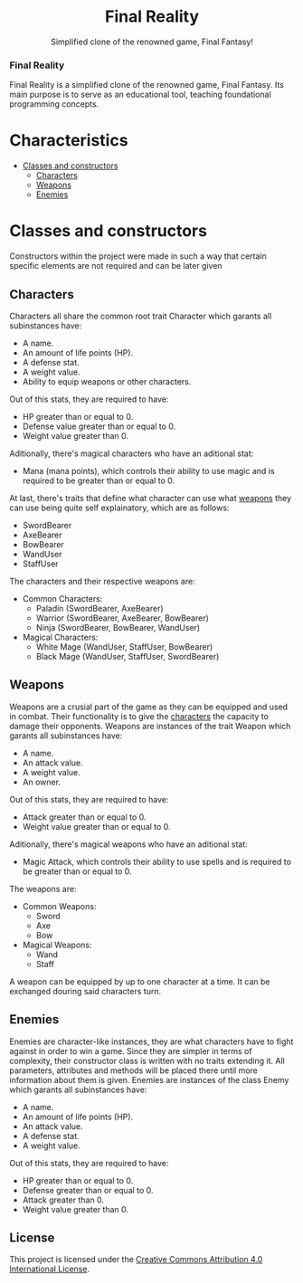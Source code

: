 <p align="center">
 <h1 align="center">Final Reality</h1>
 <p align="center">Simplified clone of the renowned game, Final Fantasy!</p>
</p>

### Final Reality

Final Reality is a simplified clone of the renowned game, Final Fantasy. Its main purpose is to
serve as an educational tool, teaching foundational programming concepts.

# Characteristics <!-- omit in toc -->

- [Classes and constructors](#classes-and-constructors)
    - [Characters](#characters)
    - [Weapons](#weapons)
    - [Enemies](#enemies)

# Classes and constructors

Constructors within the project were made in such a way that certain specific elements are not required and can be later given

## Characters

Characters all share the common root trait Character which garants all subinstances have:

- A name.
- An amount of life points (HP).
- A defense stat.
- A weight value.
- Ability to equip weapons or other characters.

Out of this stats, they are required to have:

- HP greater than or equal to 0.
- Defense value greater than or equal to 0.
- Weight value greater than 0.

Aditionally, there's magical characters who have an aditional stat:

- Mana (mana points), which controls their ability to use magic and is required to be greater than or equal to 0.

At last, there's traits that define what character can use what [weapons](#weapons) they can use being quite self explainatory, which are as follows:

- SwordBearer
- AxeBearer
- BowBearer
- WandUser
- StaffUser

The characters and their respective weapons are:

- Common Characters:
  - Paladin (SwordBearer, AxeBearer)
  - Warrior (SwordBearer, AxeBearer, BowBearer)
  - Ninja   (SwordBearer, BowBearer, WandUser)
- Magical Characters:
  - White Mage (WandUser, StaffUser, BowBearer)
  - Black Mage (WandUser, StaffUser, SwordBearer)

## Weapons

Weapons are a crusial part of the game as they can be equipped and used in combat. Their functionality is to give the [characters](#characters) the capacity to damage their opponents.
Weapons are instances of the trait Weapon which garants all subinstances have:

- A name.
- An attack value.
- A weight value.
- An owner.

Out of this stats, they are required to have:

- Attack greater than or equal to 0.
- Weight value greater than or equal to 0.

Aditionally, there's magical weapons who have an aditional stat:

- Magic Attack, which controls their ability to use spells and is required to be greater than or equal to 0.

The weapons are:

- Common Weapons:
  - Sword
  - Axe
  - Bow
- Magical Weapons:
  - Wand
  - Staff

A weapon can be equipped by up to one character at a time. It can be exchanged douring said characters turn.

## Enemies

Enemies are character-like instances, they are what characters have to fight against in order to win a game. Since they are simpler in terms of complexity, their constructor class is written with no traits extending it. All parameters, attributes and methods will be placed there until more information about them is given.
Enemies are instances of the class Enemy which garants all subinstances have:

- A name.
- An amount of life points (HP).
- An attack value.
- A defense stat.
- A weight value.

Out of this stats, they are required to have:

- HP greater than or equal to 0.
- Defense greater than or equal to 0.
- Attack greater than 0.
- Weight value greater than 0.

## License

This project is licensed under the
[Creative Commons Attribution 4.0 International License](https://creativecommons.org/licenses/by/4.0/).